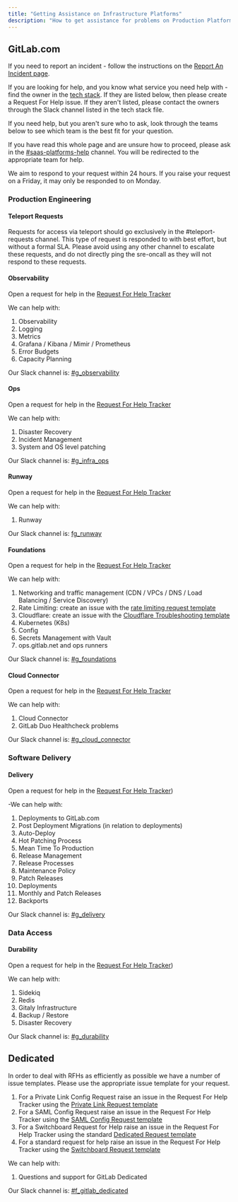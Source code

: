 ```yaml
---
title: "Getting Assistance on Infrastructure Platforms"
description: "How to get assistance for problems on Production Platforms"
---
```


## GitLab.com

If you need to report an incident - follow the instructions on the [Report An Incident page](./incident-management/#reporting-an-incident).

If you are looking for help, and you know what service you need help with - find the owner in the [tech stack](https://gitlab.com/gitlab-com/www-gitlab-com/-/blob/master/data/tech_stack.yml). If they are listed below, then please create a Request For Help issue. If they aren't listed, please contact the owners through the Slack channel listed in the tech stack file.

If you need help, but you aren't sure who to ask, look through the teams below to see which team is the best fit for your question.

If you have read this whole page and are unsure how to proceed, please ask in the [#saas-platforms-help](https://gitlab.enterprise.slack.com/archives/C07DU5Z7V6V) channel. You will be redirected to the appropriate team for help.

We aim to respond to your request within 24 hours. If you raise your request on a Friday, it may only be responded to on Monday.

### Production Engineering

#### Teleport Requests

Requests for access via teleport should go exclusively in the #teleport-requests channel. This type of request is responded to with best effort, but without a formal SLA. Please avoid using any other channel to escalate these requests, and do not directly ping the sre-oncall as they will not respond to these requests.

#### Observability

Open a request for help in the [Request For Help Tracker](https://gitlab.com/gitlab-com/request-for-help/-/issues/new?issuable_template=SupportRequestTemplate-ProductionEngineering-Observability.md)

We can help with:

1. Observability
1. Logging
1. Metrics
1. Grafana / Kibana / Mimir / Prometheus
1. Error Budgets
1. Capacity Planning

Our Slack channel is: [#g_observability](https://gitlab.enterprise.slack.com/archives/C065RLJB8HK)

#### Ops

Open a request for help in the [Request For Help Tracker](https://gitlab.com/gitlab-com/request-for-help/-/issues/new?issuable_template=SupportRequestTemplate-ProductionEngineering-Ops.md)

We can help with:

1. Disaster Recovery
2. Incident Management
3. System and OS level patching

Our Slack channel is: [#g_infra_ops](https://gitlab.enterprise.slack.com/archives/C04MH2L07JS)

#### Runway

Open a request for help in the [Request For Help Tracker](https://gitlab.com/gitlab-com/request-for-help/-/issues/new?issuable_template=SupportRequestTemplate-ProductionEngineering-Runway.md)

We can help with:

1. Runway

Our Slack channel is: [fg_runway](https://gitlab.enterprise.slack.com/archives/C05G970PHSA)

#### Foundations

Open a request for help in the [Request For Help Tracker](https://gitlab.com/gitlab-com/request-for-help/-/issues/new?issuable_template=SupportRequestTemplate-ProductionEngineering-Foundations.md)

We can help with:

1. Networking and traffic management (CDN / VPCs / DNS / Load Balancing / Service Discovery)
1. Rate Limiting: create an issue with the [rate limiting request template](https://gitlab.com/gitlab-com/gl-infra/production-engineering/-/issues/new?issuable_template=request-rate-limiting)
1. Cloudflare: create an issue with the [Cloudflare Troubleshooting template](https://gitlab.com/gitlab-com/gl-infra/production-engineering/-/issues/new?issuable_template=Cloudflare%20Troubleshooting)
1. Kubernetes (K8s)
1. Config
1. Secrets Management with Vault
1. ops.gitlab.net and ops runners

Our Slack channel is: [#g_foundations](https://gitlab.enterprise.slack.com/archives/C0313V3L5T6)

#### Cloud Connector

Open a request for help in the [Request For Help Tracker](https://gitlab.com/gitlab-com/request-for-help/-/issues/new?issuable_template=SupportRequestTemplate-ProductionEngineering-CloudConnector.md)

We can help with:

1. Cloud Connector
1. GitLab Duo Healthcheck problems

Our Slack channel is: [#g_cloud_connector](https://gitlab.enterprise.slack.com/archives/CGN8BUCKC)

### Software Delivery

#### Delivery

Open a request for help in the [Request For Help Tracker](https://gitlab.com/gitlab-com/request-for-help/-/issues/new?issuable_template=SupportRequestTemplate-Delivery.md))

-We can help with:

1. Deployments to GitLab.com
1. Post Deployment Migrations (in relation to deployments)
1. Auto-Deploy
1. Hot Patching Process
1. Mean Time To Production
1. Release Management
1. Release Processes
1. Maintenance Policy
1. Patch Releases
1. Deployments
1. Monthly and Patch Releases
1. Backports

Our Slack channel is: [#g_delivery](https://gitlab.enterprise.slack.com/archives/CCFV016SV)

### Data Access

#### Durability

Open a request for help in the [Request For Help Tracker](https://gitlab.com/gitlab-com/request-for-help/-/issues/new?issuable_template=SupportRequestTemplate-Durability.md))

We can help with:

1. Sidekiq
1. Redis
1. Gitaly Infrastructure
1. Backup / Restore
1. Disaster Recovery

Our Slack channel is: [#g_durability](https://gitlab.enterprise.slack.com/archives/C07U8G0LHEH)

## Dedicated

In order to deal with RFHs as efficiently as possible we have a number of issue templates. Please use the appropriate issue template for your request.

1. For a Private Link Config Request raise an issue in the Request For Help Tracker using the [Private Link Request template](https://gitlab.com/gitlab-com/request-for-help/-/issues/new?issuable_template=SupportRequestTemplate-GitLabDedicatedPrivateLinkRequest)
1. For a SAML Config Request raise an issue in the Request For Help Tracker using the [SAML Config Request template](https://gitlab.com/gitlab-com/request-for-help/-/issues/new?issuable_template=SupportRequestTemplate-GitLabDedicatedSAMLConfigRequest)
1. For a Switchboard Request for Help raise an issue in the Request For Help Tracker using the standard [Dedicated Request template](https://gitlab.com/gitlab-com/request-for-help/-/issues/new?issuable_template=SupportRequestTemplate-GitLabDedicatedRequest)
1. For a standard request for help raise an issue in the Request For Help Tracker using the [Switchboard Request template](https://gitlab.com/gitlab-com/request-for-help/-/issues/new?issuable_template=SupportRequestTemplate-Switchboard)

We can help with:

1. Questions and support for GitLab Dedicated

Our Slack channel is: [#f_gitlab_dedicated](https://gitlab.enterprise.slack.com/archives/C01S0QNSYJ2)
